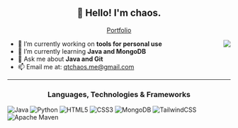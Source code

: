 <h2 align="center">👋 Hello! I'm chaos.</h2>
<p align="center">
  <a href="https://qtchaos.github.io/portfolio/">Portfolio</a>
</p>
<img align="right" src="https://media1.giphy.com/media/13HgwGsXF0aiGY/giphy.gif" />

- 🔭 I’m currently working on **tools for personal use**
- 🌱 I’m currently learning **Java and MongoDB**
- 💬 Ask me about **Java and Git**
- 📫 Email me at: qtchaos.me@gmail.com

-------

<h3 align="center">Languages, Technologies & Frameworks</h3>

![Java](https://img.shields.io/badge/Java-%23ED8B00.svg?logo=java&logoColor=white)
![Python](https://img.shields.io/badge/Python-3670A0?logo=python&logoColor=ffdd54)
![HTML5](https://img.shields.io/badge/HTML5-%23E34F26.svg?logo=html5&logoColor=white)
![CSS3](https://img.shields.io/badge/CSS3-%231572B6.svg?logo=css3&logoColor=white)
![MongoDB](https://img.shields.io/badge/MongoDB-%234ea94b.svg?logo=mongodb&logoColor=white)
![TailwindCSS](https://img.shields.io/badge/TailwindCSS-%2338B2AC.svg?logo=tailwind-css&logoColor=white)
![Apache Maven](https://img.shields.io/badge/Apache%20Maven-C71A36?logo=Apache%20Maven&logoColor=white)
<!-- Get your own badges here: https://github.com/Ileriayo/markdown-badges
